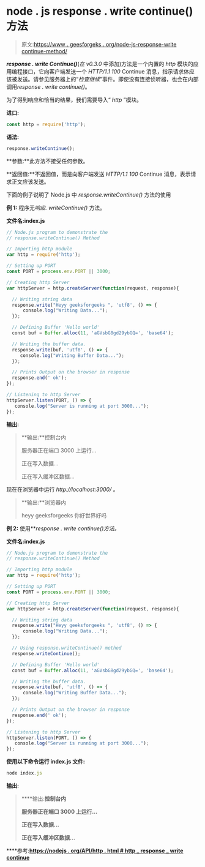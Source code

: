 # node . js response . write continue()方法

> 原文:[https://www . geesforgeks . org/node-js-response-write continue-method/](https://www.geeksforgeeks.org/node-js-response-writecontinue-method/)

***response . write Continue()***(*在 v0.3.0* 中添加)方法是一个内置的 *http* 模块的应用编程接口，它向客户端发送一个 *HTTP/1.1 100* Continue 消息，指示请求体应该被发送。请参见服务器上的“*检查继续*”事件。即使没有连接侦听器，也会在内部调用*response . write continue()*。

为了得到响应和恰当的结果，我们需要导入“ *http* ”模块。

**进口:**

```js
const http = require('http');

```

**语法:**

```js
response.writeContinue();

```

**参数:**此方法不接受任何参数。

**返回值:**不返回值，而是向客户端发送 *HTTP/1.1 100* Continue 消息，表示请求正文应该发送。

下面的例子说明了 Node.js 中 *response.writeContinue()* 方法的使用

**例 1:** 程序无*响应. writeContinue()* 方法。

**文件名:index.js**

```js
// Node.js program to demonstrate the 
// response.writeContinue() Method

// Importing http module
var http = require('http');

// Setting up PORT
const PORT = process.env.PORT || 3000;

// Creating http Server
var httpServer = http.createServer(function(request, response){

  // Writing string data
  response.write("Heyy geeksforgeeks ", 'utf8', () => {
      console.log("Writing Data...");
  });

  // Defining Buffer 'Hello world'
  const buf = Buffer.alloc(11, 'aGVsbG8gd29ybGQ=', 'base64');

  // Writing the buffer data.
  response.write(buf, 'utf8', () => {
     console.log("Writing Buffer Data...");
  });

  // Prints Output on the browser in response
  response.end(' ok');
});

// Listening to http Server
httpServer.listen(PORT, () => {
   console.log("Server is running at port 3000...");
});
```

**输出:**

> **输出:**控制台内
> 
> 服务器正在端口 3000 上运行…
> 
> 正在写入数据…
> 
> 正在写入缓冲区数据…

现在在浏览器中运行 *http://localhost:3000/* 。

> **输出:**浏览器内
> 
> heyy geeksforgeeks 你好世界好吗

**例 2:** 使用***response . write continue()*方法。**

****文件名:index.js****

```js
// Node.js program to demonstrate the 
// response.writeContinue() Method

// Importing http module
var http = require('http');

// Setting up PORT
const PORT = process.env.PORT || 3000;

// Creating http Server
var httpServer = http.createServer(function(request, response){

  // Writing string data
  response.write("Heyy geeksforgeeks ", 'utf8', () => {
      console.log("Writing Data...");  
  });

  // Using response.writeContinue() method
  response.writeContinue();

  // Defining Buffer 'Hello world'
  const buf = Buffer.alloc(11, 'aGVsbG8gd29ybGQ=', 'base64');

  // Writing the buffer data.
  response.write(buf, 'utf8', () => {
      console.log("Writing Buffer Data...");
  });

  // Prints Output on the browser in response
  response.end(' ok');
});

// Listening to http Server
httpServer.listen(PORT, () => {
   console.log("Server is running at port 3000...");
});
```

**使用以下命令运行 **index.js** 文件:**

```js
node index.js
```

****输出:****

> ****输出:**控制台内**
> 
> **服务器正在端口 3000 上运行…**
> 
> **正在写入数据…**
> 
> **正在写入缓冲区数据…**

****参考:**[https://nodejs . org/API/http . html # http _ response _ write continue](https://nodejs.org/api/http.html#http_response_writecontinue)**